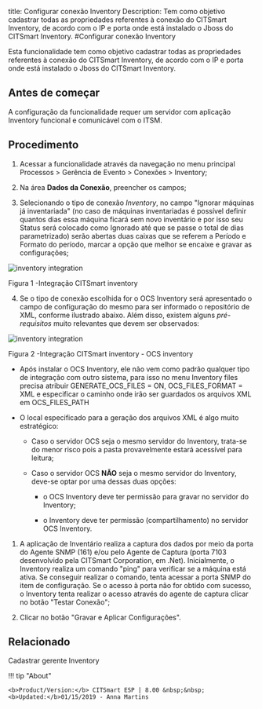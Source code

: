 title: Configurar conexão Inventory
Description: Tem como objetivo cadastrar todas as propriedades referentes à conexão do CITSmart Inventory, de acordo com o IP e porta onde está instalado o Jboss do CITSmart Inventory.
#Configurar conexão Inventory

Esta funcionalidade tem como objetivo cadastrar todas as propriedades referentes
à conexão do CITSmart Inventory, de acordo com o IP e porta onde está instalado
o Jboss do CITSmart Inventory.

Antes de começar
--------------------

A configuração da funcionalidade requer um servidor com aplicação Inventory
funcional e comunicável com o ITSM.

Procedimento
----------------

1.  Acessar a funcionalidade através da navegação no menu principal Processos \>
    Gerência de Evento \> Conexões \> Inventory;

2.  Na área **Dados da Conexão**, preencher os campos;

3.  Selecionando o tipo de conexão *Inventory*, no campo "Ignorar máquinas já
    inventariada" (no caso de máquinas inventariadas é possível definir quantos
    dias essa máquina ficará sem novo inventário e por isso seu Status será
    colocado como Ignorado até que se passe o total de dias parametrizado) serão
    abertas duas caixas que se referem a Período e Formato do período, marcar a
    opção que melhor se encaixe e gravar as configurações;


  ![inventory integration](images/conexao-inventory.png)

   Figura 1 -Integração CITSmart inventory


4.	Se o tipo de conexão escolhida for o OCS Inventory será apresentado o campo de configuração do mesmo para ser informado o repositório de XML, conforme ilustrado abaixo. Além disso, existem alguns *pré-requisitos* muito relevantes que devem ser observados:


   ![inventory integration](images/conexao-inventory-2.png)
   
Figura 2 -Integração CITSmart inventory - OCS inventory


 -   Após instalar o OCS Inventory, ele não vem como padrão qualquer tipo de
    integração com outro sistema, para isso no menu Inventory files precisa
    atribuir GENERATE_OCS_FILES = ON, OCS_FILES_FORMAT = XML e especificar o
    caminho onde irão ser guardados os arquivos XML em OCS_FILES_PATH

-   O local especificado para a geração dos arquivos XML é algo muito
    estratégico:

    -   Caso o servidor OCS seja o mesmo servidor do Inventory, trata-se do
        menor risco pois a pasta provavelmente estará acessível para leitura;

    -   Caso o servidor OCS **NÃO** seja o mesmo servidor do Inventory, deve-se
        optar por uma dessas duas opções:

        -   o OCS Inventory deve ter permissão para gravar no servidor do
            Inventory;

        -   o Inventory deve ter permissão (compartilhamento) no servidor OCS
            Inventory.

1.  A aplicação de Inventário realiza a captura dos dados por meio da porta do
    Agente SNMP (161) e/ou pelo Agente de Captura (porta 7103 desenvolvido pela
    CITSmart Corporation, em .Net). Inicialmente, o Inventory realiza um comando
    "ping" para verificar se a máquina está ativa. Se conseguir realizar o
    comando, tenta acessar a porta SNMP do item de configuração. Se o acesso à
    porta não for obtido com sucesso, o Inventory tenta realizar o acesso
    através do agente de captura clicar no botão "Testar Conexão";

2.  Clicar no botão "Gravar e Aplicar Configurações".

Relacionado
-------

Cadastrar gerente Inventory



!!! tip "About"

    <b>Product/Version:</b> CITSmart ESP | 8.00 &nbsp;&nbsp;
    <b>Updated:</b>01/15/2019 - Anna Martins
